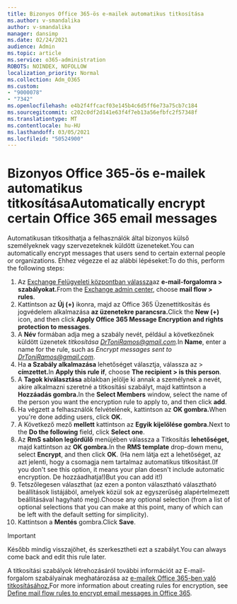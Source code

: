 ```yaml
---
title: Bizonyos Office 365-ös e-mailek automatikus titkosítása
ms.author: v-smandalika
author: v-smandalika
manager: dansimp
ms.date: 02/24/2021
audience: Admin
ms.topic: article
ms.service: o365-administration
ROBOTS: NOINDEX, NOFOLLOW
localization_priority: Normal
ms.collection: Adm_O365
ms.custom:
- "9000078"
- "7342"
ms.openlocfilehash: e4b2f4ffcacf03e145b4c6d5ff6e73a75cb7c184
ms.sourcegitcommit: c202c0df2d141e63f4f7eb13a56efbfc2f57348f
ms.translationtype: MT
ms.contentlocale: hu-HU
ms.lasthandoff: 03/05/2021
ms.locfileid: "50524900"
---
```

# <a name="automatically-encrypt-certain-office-365-email-messages"></a><span data-ttu-id="77940-102">Bizonyos Office 365-ös e-mailek automatikus titkosítása</span><span class="sxs-lookup"><span data-stu-id="77940-102">Automatically encrypt certain Office 365 email messages</span></span>

<span data-ttu-id="77940-103">Automatikusan titkosíthatja a felhasználók által bizonyos külső személyeknek vagy szervezeteknek küldött üzeneteket.</span><span class="sxs-lookup"><span data-stu-id="77940-103">You can automatically encrypt messages that users send to certain external people or organizations.</span></span> <span data-ttu-id="77940-104">Ehhez végezze el az alábbi lépéseket:</span><span class="sxs-lookup"><span data-stu-id="77940-104">To do this, perform the following steps:</span></span>

1. <span data-ttu-id="77940-105">Az [Exchange Felügyeleti központban válassza](https://outlook.office365.com/ecp/)az **e-mail-forgalomra > szabályokat.**</span><span class="sxs-lookup"><span data-stu-id="77940-105">From the [Exchange admin center](https://outlook.office365.com/ecp/), choose **mail flow > rules**.</span></span> 
2. <span data-ttu-id="77940-106">Kattintson az **Új (+)** ikonra, majd az Office 365 Üzenettitkosítás és jogvédelem alkalmazása **az üzenetekre parancsra.**</span><span class="sxs-lookup"><span data-stu-id="77940-106">Click the **New (+)** icon, and then click **Apply Office 365 Message Encryption and rights protection to messages**.</span></span>
3. <span data-ttu-id="77940-107">A **Név** formában adja meg a szabály nevét, például a következőnek küldött üzenetek *titkosítása DrToniRamos@gmail.com.*</span><span class="sxs-lookup"><span data-stu-id="77940-107">In **Name**, enter a name for the rule, such as *Encrypt messages sent to DrToniRamos@gmail.com*.</span></span>
4. <span data-ttu-id="77940-108">Ha **a Szabály alkalmazása** lehetőséget választja, válassza az > **címzettet.**</span><span class="sxs-lookup"><span data-stu-id="77940-108">In **Apply this rule if**, choose **The recipient > is this person**.</span></span> 
5. <span data-ttu-id="77940-109">A **Tagok kiválasztása** ablakban jelölje ki annak a személynek a nevét, akire alkalmazni szeretné a titkosítási szabályt, majd kattintson a **Hozzáadás gombra.**</span><span class="sxs-lookup"><span data-stu-id="77940-109">In the **Select Members** window, select the name of the person you want the encryption rule to apply to, and then click **add**.</span></span> 
6. <span data-ttu-id="77940-110">Ha végzett a felhasználók felvételének, kattintson az **OK gombra.**</span><span class="sxs-lookup"><span data-stu-id="77940-110">When you're done adding users, click **OK**.</span></span>
7. <span data-ttu-id="77940-111">A Következő mező **mellett** kattintson az **Egyik kijelölése gombra.**</span><span class="sxs-lookup"><span data-stu-id="77940-111">Next to the **Do the following** field, click **Select one**.</span></span> 
8. <span data-ttu-id="77940-112">Az **RmS sablon legördülő** menüjében válassza a Titkosítás **lehetőséget,** majd kattintson az **OK gombra.**</span><span class="sxs-lookup"><span data-stu-id="77940-112">In the **RMS template** drop-down menu, select **Encrypt**, and then click **OK**.</span></span> <span data-ttu-id="77940-113">(Ha nem látja ezt a lehetőséget, az azt jelenti, hogy a csomagja nem tartalmaz automatikus titkosítást.</span><span class="sxs-lookup"><span data-stu-id="77940-113">(If you don't see this option, it means your plan doesn't include automatic encryption.</span></span> <span data-ttu-id="77940-114">De hozzáadhatja!)</span><span class="sxs-lookup"><span data-stu-id="77940-114">But you can add it!)</span></span>
9. <span data-ttu-id="77940-115">Tetszőlegesen választhat (az ezen a ponton választható választható beállítások listájából, amelyek közül sok az egyszerűség alapértelmezett beállításával hagyható meg).</span><span class="sxs-lookup"><span data-stu-id="77940-115">Choose any optional selection (from a list of optional selections that you can make at this point, many of which can be left with the default setting for simplicity).</span></span>
10. <span data-ttu-id="77940-116">Kattintson a **Mentés** gombra.</span><span class="sxs-lookup"><span data-stu-id="77940-116">Click **Save**.</span></span>

> [!IMPORTANT]
> <span data-ttu-id="77940-117">Később mindig visszajöhet, és szerkesztheti ezt a szabályt.</span><span class="sxs-lookup"><span data-stu-id="77940-117">You can always come back and edit this rule later.</span></span>

<span data-ttu-id="77940-118">A titkosítási szabályok létrehozásáról további információt az E-mail-forgalom szabályainak meghatározása az [e-mailek Office 365-ben való titkosításához.](https://docs.microsoft.com/microsoft-365/compliance/define-mail-flow-rules-to-encrypt-email)</span><span class="sxs-lookup"><span data-stu-id="77940-118">For more information about creating rules for encryption, see [Define mail flow rules to encrypt email messages in Office 365](https://docs.microsoft.com/microsoft-365/compliance/define-mail-flow-rules-to-encrypt-email).</span></span>

